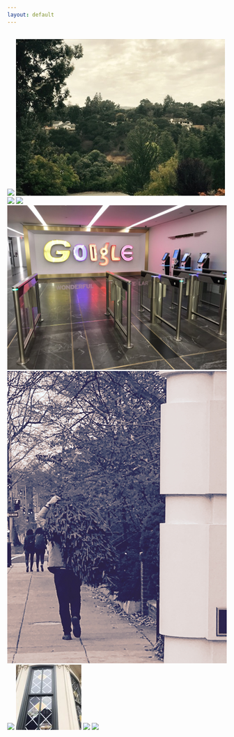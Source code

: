 ```yaml
---
layout: default
---
```


<br>

<img class="profile-picture" src="building_and_windows.jpg">



<img class="profile-picture" src="california.jpg">



<img class="profile-picture" src="bookbag.jpg">



<img class="profile-picture" src="dc.jpg">



<img class="profile-picture" src="google_datakind.jpg">



<img class="profile-picture" src="christmas.jpg">



<img class="profile-picture" src="womens_march.jpg">



<img class="profile-picture" src="dcwindow.jpg">



<img class="profile-picture" src="kentucky_farm.jpg">



<img class="profile-picture" src="winter_ice.jpg">



<b>

<b>






